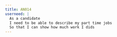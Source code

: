 ```yaml
---
title: AN014
userneed: |
  As a candidate
  I need to be able to describe my part time jobs
  So that I can show how much work I dids
---
```

